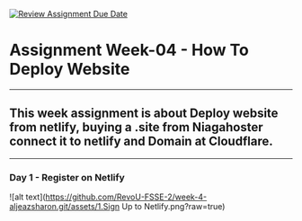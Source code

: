[![Review Assignment Due Date](https://classroom.github.com/assets/deadline-readme-button-24ddc0f5d75046c5622901739e7c5dd533143b0c8e959d652212380cedb1ea36.svg)](https://classroom.github.com/a/isPhTOcA)

# **Assignment Week-04 - How To Deploy Website**
---
## This week assignment is about Deploy website from netlify, buying a .site from Niagahoster connect it to netlify and Domain at Cloudflare.
---
 ### Day 1 - Register on Netlify
 ![alt text](https://github.com/RevoU-FSSE-2/week-4-aljeazsharon.git/assets/1.Sign Up to Netlify.png?raw=true)
